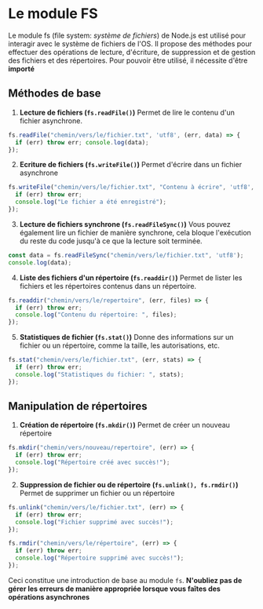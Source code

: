 # Le module FS

Le module fs (file system: *système de fichiers*) de Node.js est utilisé pour interagir avec le système de fichiers de l'OS. Il propose des méthodes pour effectuer des opérations de lecture, d'écriture, de suppression et de gestion des fichiers et des répertoires. Pour pouvoir être utilisé, il nécessite d'être **importé**

## Méthodes de base

1. **Lecture de fichiers (`fs.readFile()`)**
Permet de lire le contenu d'un fichier asynchrone.

```js
fs.readFile("chemin/vers/le/fichier.txt", 'utf8', (err, data) => {
  if (err) throw err; console.log(data);
});
```

2. **Ecriture de fichiers (`fs.writeFile()`)**
Permet d'écrire dans un fichier asynchrone

```js
fs.writeFile("chemin/vers/le/fichier.txt", "Contenu à écrire", 'utf8', (err) => {
  if (err) throw err; 
  console.log("Le fichier a été enregistré");
});
```

3. **Lecture de fichiers synchrone (`fs.readFileSync()`)**
Vous pouvez également lire un fichier de manière synchrone, cela bloque l'exécution du reste du code jusqu'à ce que la lecture soit terminée.

```js
const data = fs.readFileSync("chemin/vers/le/fichier.txt", 'utf8');
console.log(data);
```

4. **Liste des fichiers d'un répertoire (`fs.readdir()`)**
Permet de lister les fichiers et les répertoires contenus dans un répertoire.

```js
fs.readdir("chemin/vers/le/repertoire", (err, files) => {
  if (err) throw err;
  console.log("Contenu du répertoire: ", files);
});
```

5. **Statistiques de fichier (`fs.stat()`)**
Donne des informations sur un fichier ou un répertoire, comme la taille, les autorisations, etc.

```js
fs.stat("chemin/vers/le/fichier.txt", (err, stats) => {
  if (err) throw err;
  console.log("Statistiques du fichier: ", stats);
});
```

## Manipulation de répertoires

1. **Création de répertoire (`fs.mkdir()`)**
Permet de créer un nouveau répertoire

```js
fs.mkdir("chemin/vers/nouveau/repertoire", (err) => {
  if (err) throw err;
  console.log("Répertoire créé avec succès!");
});
```

2. **Suppression de fichier ou de répertoire (`fs.unlink(), fs.rmdir()`)**
Permet de supprimer un fichier ou un répertoire

```js
fs.unlink("chemin/vers/le/fichier.txt", (err) => {
  if (err) throw err;
  console.log("Fichier supprimé avec succès!");
});

fs.rmdir("chemin/vers/le/répertoire", (err) => {
  if (err) throw err;
  console.log("Répertoire supprimé avec succès!");
});
```

Ceci constitue une introduction de base au module `fs`. **N'oubliez pas de gérer les erreurs de manière appropriée lorsque vous faîtes des opérations asynchrones**